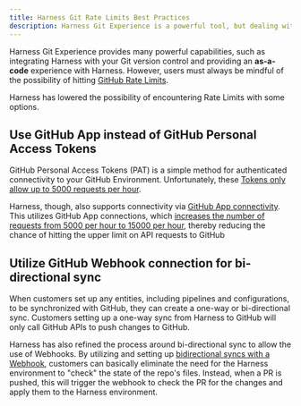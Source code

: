 ```yaml
---
title: Harness Git Rate Limits Best Practices
description: Harness Git Experience is a powerful tool, but dealing with Git Rate Limits is often a difficult issue for customers.  Here are some handy suggestions to help you with your Git Experience Journey
---
```


Harness Git Experience provides many powerful capabilities, such as integrating Harness with your Git version control and providing an **as-a-code** experience with Harness.  However, users must always be mindful of the possibility of hitting [GitHub Rate Limits](https://docs.github.com/en/rest/using-the-rest-api/rate-limits-for-the-rest-api). 

Harness has lowered the possibility of encountering Rate Limits with some options.

## Use GitHub App instead of GitHub Personal Access Tokens
GitHub Personal Access Tokens (PAT) is a simple method for authenticated connectivity to your GitHub Environment.  Unfortunately, these [Tokens only allow up to 5000 requests per hour](https://docs.github.com/en/rest/using-the-rest-api/rate-limits-for-the-rest-api#primary-rate-limit-for-authenticated-users). 

Harness, though, also supports connectivity via [GitHub App connectivity](https://developer.harness.io/docs/platform/connectors/code-repositories/git-hub-app-support/).  This utilizes GitHub App connections, which [increases the number of requests from 5000 per hour to 15000 per hour](https://docs.github.com/en/rest/using-the-rest-api/rate-limits-for-the-rest-api?apiVersion=2022-11-28#primary-rate-limit-for-github-app-installations), thereby reducing the chance of hitting the upper limit on API requests to GitHub


## Utilize GitHub Webhook connection for bi-directional sync

When customers set up any entities, including pipelines and configurations, to be synchronized with GitHub, they can create a one-way or bi-directional sync. Customers setting up a one-way sync from Harness to GitHub will only call GitHub APIs to push changes to GitHub.

Harness has also refined the process around bi-directional sync to allow the use of Webhooks. By utilizing and setting up [bidirectional syncs with a Webhook](https://developer.harness.io/docs/platform/git-experience/gitexp-bidir-sync-setup/), customers can basically eliminate the need for the Harness environment to "check" the state of the repo's files.  Instead, when a PR is pushed, this will trigger the webhook to check the PR for the changes and apply them to the Harness environment.  
